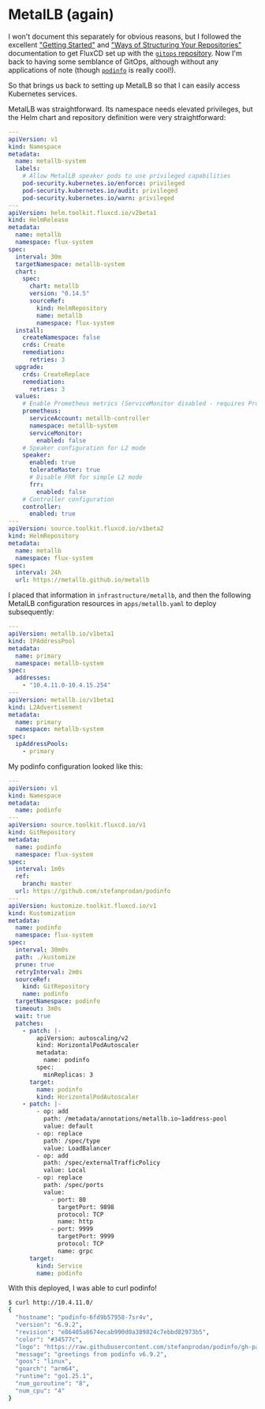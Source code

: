 # MetalLB (again)

I won't document this separately for obvious reasons, but I followed the excellent ["Getting Started"](https://fluxcd.io/flux/get-started/) and ["Ways of Structuring Your Repositories"](https://fluxcd.io/flux/guides/repository-structure/) documentation to get FluxCD set up with the [`gitops` repository](https://github.com/goldentooth/gitops/). Now I'm back to having some semblance of GitOps, although without any applications of note (though [`podinfo`](https://github.com/stefanprodan/podinfo) is really cool!).

So that brings us back to setting up MetalLB so that I can easily access Kubernetes services.

MetalLB was straightforward. Its namespace needs elevated privileges, but the Helm chart and repository definition were very straightforward:

```yaml
---
apiVersion: v1
kind: Namespace
metadata:
  name: metallb-system
  labels:
    # Allow MetalLB speaker pods to use privileged capabilities
    pod-security.kubernetes.io/enforce: privileged
    pod-security.kubernetes.io/audit: privileged
    pod-security.kubernetes.io/warn: privileged
---
apiVersion: helm.toolkit.fluxcd.io/v2beta1
kind: HelmRelease
metadata:
  name: metallb
  namespace: flux-system
spec:
  interval: 30m
  targetNamespace: metallb-system
  chart:
    spec:
      chart: metallb
      version: "0.14.5"
      sourceRef:
        kind: HelmRepository
        name: metallb
        namespace: flux-system
  install:
    createNamespace: false
    crds: Create
    remediation:
      retries: 3
  upgrade:
    crds: CreateReplace
    remediation:
      retries: 3
  values:
    # Enable Prometheus metrics (ServiceMonitor disabled - requires Prometheus Operator)
    prometheus:
      serviceAccount: metallb-controller
      namespace: metallb-system
      serviceMonitor:
        enabled: false
    # Speaker configuration for L2 mode
    speaker:
      enabled: true
      tolerateMaster: true
      # Disable FRR for simple L2 mode
      frr:
        enabled: false
    # Controller configuration
    controller:
      enabled: true
---
apiVersion: source.toolkit.fluxcd.io/v1beta2
kind: HelmRepository
metadata:
  name: metallb
  namespace: flux-system
spec:
  interval: 24h
  url: https://metallb.github.io/metallb
```

I placed that information in `infrastructure/metallb`, and then the following MetalLB configuration resources in `apps/metallb.yaml` to deploy subsequently:

```yaml
---
apiVersion: metallb.io/v1beta1
kind: IPAddressPool
metadata:
  name: primary
  namespace: metallb-system
spec:
  addresses:
    - "10.4.11.0-10.4.15.254"
---
apiVersion: metallb.io/v1beta1
kind: L2Advertisement
metadata:
  name: primary
  namespace: metallb-system
spec:
  ipAddressPools:
    - primary
```

My podinfo configuration looked like this:

```yaml
---
apiVersion: v1
kind: Namespace
metadata:
  name: podinfo
---
apiVersion: source.toolkit.fluxcd.io/v1
kind: GitRepository
metadata:
  name: podinfo
  namespace: flux-system
spec:
  interval: 1m0s
  ref:
    branch: master
  url: https://github.com/stefanprodan/podinfo
---
apiVersion: kustomize.toolkit.fluxcd.io/v1
kind: Kustomization
metadata:
  name: podinfo
  namespace: flux-system
spec:
  interval: 30m0s
  path: ./kustomize
  prune: true
  retryInterval: 2m0s
  sourceRef:
    kind: GitRepository
    name: podinfo
  targetNamespace: podinfo
  timeout: 3m0s
  wait: true
  patches:
    - patch: |-
        apiVersion: autoscaling/v2
        kind: HorizontalPodAutoscaler
        metadata:
          name: podinfo
        spec:
          minReplicas: 3
      target:
        name: podinfo
        kind: HorizontalPodAutoscaler
    - patch: |-
        - op: add
          path: /metadata/annotations/metallb.io~1address-pool
          value: default
        - op: replace
          path: /spec/type
          value: LoadBalancer
        - op: add
          path: /spec/externalTrafficPolicy
          value: Local
        - op: replace
          path: /spec/ports
          value:
            - port: 80
              targetPort: 9898
              protocol: TCP
              name: http
            - port: 9999
              targetPort: 9999
              protocol: TCP
              name: grpc
      target:
        kind: Service
        name: podinfo
```

With this deployed, I was able to curl podinfo!

```bash
$ curl http://10.4.11.0/
{
  "hostname": "podinfo-6fd9b57958-7sr4v",
  "version": "6.9.2",
  "revision": "e86405a8674ecab990d0a389824c7ebbd82973b5",
  "color": "#34577c",
  "logo": "https://raw.githubusercontent.com/stefanprodan/podinfo/gh-pages/cuddle_clap.gif",
  "message": "greetings from podinfo v6.9.2",
  "goos": "linux",
  "goarch": "arm64",
  "runtime": "go1.25.1",
  "num_goroutine": "8",
  "num_cpu": "4"
}
```